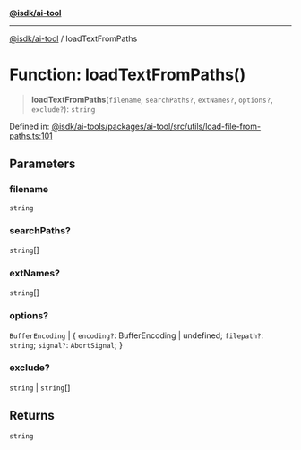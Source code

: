 [**@isdk/ai-tool**](../README.md)

***

[@isdk/ai-tool](../globals.md) / loadTextFromPaths

# Function: loadTextFromPaths()

> **loadTextFromPaths**(`filename`, `searchPaths?`, `extNames?`, `options?`, `exclude?`): `string`

Defined in: [@isdk/ai-tools/packages/ai-tool/src/utils/load-file-from-paths.ts:101](https://github.com/isdk/ai-tool.js/blob/e883e341c67e937e7d3a3e95e8bc56844896f5a3/src/utils/load-file-from-paths.ts#L101)

## Parameters

### filename

`string`

### searchPaths?

`string`[]

### extNames?

`string`[]

### options?

`BufferEncoding` | \{ `encoding?`: BufferEncoding \| undefined; `filepath?`: `string`; `signal?`: `AbortSignal`; \}

### exclude?

`string` | `string`[]

## Returns

`string`
